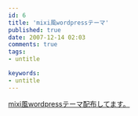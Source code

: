 ```yaml
---
id: 6
title: 'mixi風wordpressテーマ'
published: true
date: 2007-12-14 02:03
comments: true
tags:
- untitle

keywords:
- untitle
---
```

[mixi風wordpressテーマ配布してます。](http://www.ikepo.com "mixi風wordpressテーマ配布してます。")

